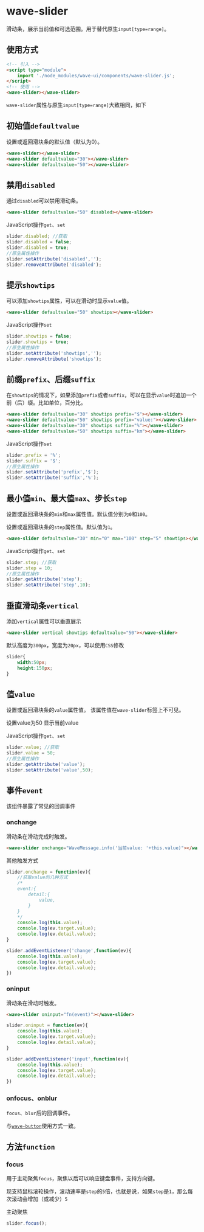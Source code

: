 # wave-slider

滑动条，展示当前值和可选范围。用于替代原生`input[type=range]`。

## 使用方式

```html
<!-- 引入 -->
<script type="module">
    import './node_modules/wave-ui/components/wave-slider.js';
</script>
<!-- 使用 -->
<wave-slider></wave-slider>
```

`wave-slider`属性与原生`input[type=range]`大致相同，如下

## 初始值`defaultvalue`

设置或返回滑块条的默认值（默认为0）。

<wave-slider></wave-slider>
<wave-slider defaultvalue="30"></wave-slider>
<wave-slider defaultvalue="50"></wave-slider>

```html
<wave-slider></wave-slider>
<wave-slider defaultvalue="30"></wave-slider>
<wave-slider defaultvalue="50"></wave-slider>
```

## 禁用`disabled`

通过`disabled`可以禁用滑动条。

<wave-slider defaultvalue="50" disabled></wave-slider>
<wave-switch checked onchange="this.previousElementSibling.disabled = this.checked;"></wave-switch>

```html
<wave-slider defaultvalue="50" disabled></wave-slider>
```

JavaScript操作`get`、`set`

```js
slider.disabled; //获取
slider.disabled = false;
slider.disabled = true;
//原生属性操作
slider.setAttribute('disabled','');
slider.removeAttribute('disabled');
```

## 提示`showtips`

可以添加`showtips`属性，可以在滑动时显示`value`值。

<wave-slider defaultvalue="50" showtips></wave-slider>

```html
<wave-slider defaultvalue="50" showtips></wave-slider>
```

JavaScript操作`set`

```js
slider.showtips = false;
slider.showtips = true;
//原生属性操作
slider.setAttribute('showtips','');
slider.removeAttribute('showtips');
```

## 前缀`prefix`、后缀`suffix`

在`showtips`的情况下，如果添加`prefix`或者`suffix`，可以在显示`value`时追加一个前（后）缀。比如单位，百分比。

<wave-slider defaultvalue="30" showtips prefix="$"></wave-slider>
<wave-slider defaultvalue="50" showtips prefix="value:"></wave-slider>
<wave-slider defaultvalue="30" showtips suffix="%"></wave-slider>
<wave-slider defaultvalue="50" showtips suffix="km"></wave-slider>

```html
<wave-slider defaultvalue="30" showtips prefix="$"></wave-slider>
<wave-slider defaultvalue="50" showtips prefix="value:"></wave-slider>
<wave-slider defaultvalue="30" showtips suffix="%"></wave-slider>
<wave-slider defaultvalue="50" showtips suffix="km"></wave-slider>
```

JavaScript操作`set`

```js
slider.prefix = '%';
slider.suffix = '$';
//原生属性操作
slider.setAttribute('prefix','$');
slider.setAttribute('suffix','%');
```

## 最小值`min`、最大值`max`、步长`step`

设置或返回滑块条的`min`和`max`属性值。默认值分别为`0`和`100`。

设置或返回滑块条的`step`属性值。默认值为`1`。

<wave-slider defaultvalue="50" min="0" max="100" step="10" id="wave-slider-step" showtips></wave-slider>
<wave-input style="width:100px" label="min" type="number" min="-100" max="100" onchange="document.getElementById('wave-slider-step').min=this.value;" defaultvalue="0"></wave-input>
<wave-input style="width:100px" label="max" type="number" min="1" max="300" onchange="document.getElementById('wave-slider-step').max=this.value;" defaultvalue="100"></wave-input>
<wave-input style="width:100px" label="step" type="number" min="1" max="50" onchange="document.getElementById('wave-slider-step').step=this.value;" defaultvalue="10"></wave-input>

```html
<wave-slider defaultvalue="30" min="0" max="100" step="5" showtips></wave-slider>
```

JavaScript操作`get`、`set`

```js
slider.step; //获取
slider.step = 10;
//原生属性操作
slider.getAttribute('step');
slider.setAttribute('step',10);
```

## 垂直滑动条`vertical`

添加`vertical`属性可以垂直展示

<wave-slider vertical showtips defaultvalue="10"></wave-slider>
<wave-slider vertical showtips defaultvalue="50"></wave-slider>

```html
<wave-slider vertical showtips defaultvalue="50"></wave-slider>
```

默认高度为`300px`，宽度为`20px`，可以使用`CSS`修改

```css
slider{
    width:50px;
    height:150px;
}
```

<wave-slider style="width:50px;height:150px;" vertical showtips defaultvalue="10"></wave-slider>
<wave-slider style="width:50px;height:150px;" vertical showtips defaultvalue="50"></wave-slider>

## 值`value`

设置或返回滑块条的`value`属性值。
该属性值在`wave-slider`标签上不可见。

<wave-slider showtips></wave-slider>
<wave-button type="primary" onclick="this.previousElementSibling.value=50">设置value为50</wave-button>
<wave-button type="primary" onclick="WaveMessage.info('当前value: '+this.previousElementSibling.previousElementSibling.value)">显示当前value</wave-button>

JavaScript操作`get`、`set`

```js
slider.value; //获取
slider.value = 50;
//原生属性操作
slider.getAttribute('value');
slider.setAttribute('value',50);
```

## 事件`event`

该组件暴露了常见的回调事件

### onchange

滑动条在滑动完成时触发。

<wave-slider onchange="WaveMessage.info('当前value: '+this.value)"></wave-slider>

```html
<wave-slider onchange="WaveMessage.info('当前value: '+this.value)"></wave-slider>
```

其他触发方式

```js
slider.onchange = function(ev){
    //获取value的几种方式
    /*
    event:{
        detail:{
            value,
        }
    }
    */
    console.log(this.value);
    console.log(ev.target.value);
    console.log(ev.detail.value);
}

slider.addEventListener('change',function(ev){
    console.log(this.value);
    console.log(ev.target.value);
    console.log(ev.detail.value);
})
```

### oninput

滑动条在滑动时触发。

<wave-slider oninput="WaveMessage.info('当前value: '+this.value)"></wave-slider>

```html
<wave-slider oninput="fn(event)"></wave-slider>
```

```js
slider.oninput = function(ev){
    console.log(this.value);
    console.log(ev.target.value);
    console.log(ev.detail.value);
}

slider.addEventListener('input',function(ev){
    console.log(this.value);
    console.log(ev.target.value);
    console.log(ev.detail.value);
})
```

### onfocus、onblur

`focus`、`blur`后的回调事件。

与[`wave-button`](wave-button.md?id=onfocus、onblur)使用方式一致。

## 方法`function`

### focus

用于主动聚焦`focus`，聚焦以后可以响应键盘事件，支持方向键。

现支持鼠标滚轮操作，滚动速率是`step`的`5`倍，也就是说，如果`step`是`1`，那么每次滚动会增加（或减少）`5`

<wave-slider onfocus="WaveMessage.info('focus')" onchange="WaveMessage.info(this.value)"></wave-slider>
<wave-button type="primary" onclick="this.previousElementSibling.focus()">主动聚焦</wave-button>

```js
slider.focus();
```
